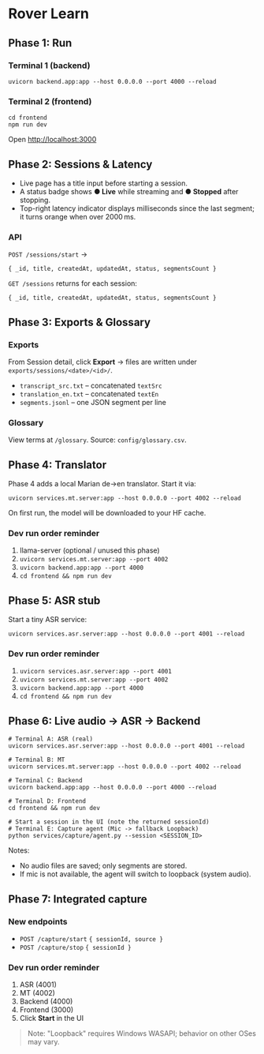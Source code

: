 # Rover Learn

## Phase 1: Run

### Terminal 1 (backend)
```
uvicorn backend.app:app --host 0.0.0.0 --port 4000 --reload
```

### Terminal 2 (frontend)
```
cd frontend
npm run dev
```

Open <http://localhost:3000>

## Phase 2: Sessions & Latency

- Live page has a title input before starting a session.
- A status badge shows **● Live** while streaming and **● Stopped** after stopping.
- Top-right latency indicator displays milliseconds since the last segment; it turns orange when over 2000 ms.

### API

`POST /sessions/start` →
```
{ _id, title, createdAt, updatedAt, status, segmentsCount }
```

`GET /sessions` returns for each session:
```
{ _id, title, createdAt, updatedAt, status, segmentsCount }
```

## Phase 3: Exports & Glossary

### Exports

From Session detail, click **Export** → files are written under
`exports/sessions/<date>/<id>/`.

- `transcript_src.txt` – concatenated `textSrc`
- `translation_en.txt` – concatenated `textEn`
- `segments.jsonl` – one JSON segment per line

### Glossary

View terms at `/glossary`. Source: `config/glossary.csv`.

## Phase 4: Translator

Phase 4 adds a local Marian de→en translator. Start it via:

```
uvicorn services.mt.server:app --host 0.0.0.0 --port 4002 --reload
```

On first run, the model will be downloaded to your HF cache.

### Dev run order reminder

1. llama-server (optional / unused this phase)
2. `uvicorn services.mt.server:app --port 4002`
3. `uvicorn backend.app:app --port 4000`
4. `cd frontend && npm run dev`

## Phase 5: ASR stub

Start a tiny ASR service:

```
uvicorn services.asr.server:app --host 0.0.0.0 --port 4001 --reload
```

### Dev run order reminder

1. `uvicorn services.asr.server:app --port 4001`
2. `uvicorn services.mt.server:app --port 4002`
3. `uvicorn backend.app:app --port 4000`
4. `cd frontend && npm run dev`

## Phase 6: Live audio → ASR → Backend

```
# Terminal A: ASR (real)
uvicorn services.asr.server:app --host 0.0.0.0 --port 4001 --reload

# Terminal B: MT
uvicorn services.mt.server:app --host 0.0.0.0 --port 4002 --reload

# Terminal C: Backend
uvicorn backend.app:app --host 0.0.0.0 --port 4000 --reload

# Terminal D: Frontend
cd frontend && npm run dev

# Start a session in the UI (note the returned sessionId)
# Terminal E: Capture agent (Mic -> fallback Loopback)
python services/capture/agent.py --session <SESSION_ID>
```

Notes:

- No audio files are saved; only segments are stored.
- If mic is not available, the agent will switch to loopback (system audio).

## Phase 7: Integrated capture

### New endpoints

- `POST /capture/start` `{ sessionId, source }`
- `POST /capture/stop` `{ sessionId }`

### Dev run order reminder

1. ASR (4001)
2. MT (4002)
3. Backend (4000)
4. Frontend (3000)
5. Click **Start** in the UI

> Note: "Loopback" requires Windows WASAPI; behavior on other OSes may vary.

